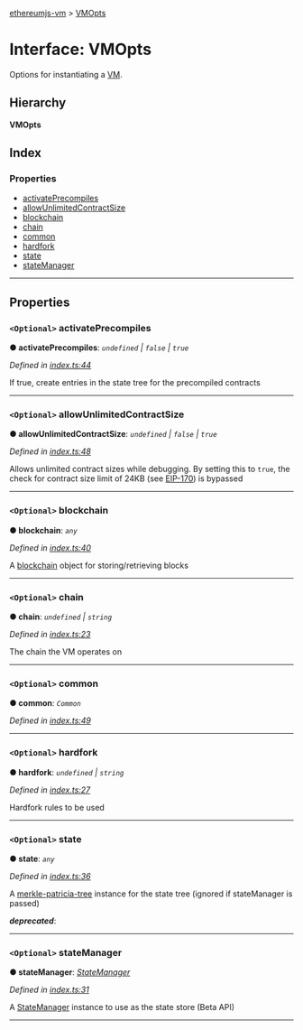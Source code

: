 [ethereumjs-vm](../README.md) > [VMOpts](../interfaces/vmopts.md)

# Interface: VMOpts

Options for instantiating a [VM](../classes/vm.md).

## Hierarchy

**VMOpts**

## Index

### Properties

* [activatePrecompiles](vmopts.md#activateprecompiles)
* [allowUnlimitedContractSize](vmopts.md#allowunlimitedcontractsize)
* [blockchain](vmopts.md#blockchain)
* [chain](vmopts.md#chain)
* [common](vmopts.md#common)
* [hardfork](vmopts.md#hardfork)
* [state](vmopts.md#state)
* [stateManager](vmopts.md#statemanager)

---

## Properties

<a id="activateprecompiles"></a>

### `<Optional>` activatePrecompiles

**● activatePrecompiles**: *`undefined` \| `false` \| `true`*

*Defined in [index.ts:44](https://github.com/ethereumjs/ethereumjs-vm/blob/4fbb5ef/lib/index.ts#L44)*

If true, create entries in the state tree for the precompiled contracts

___
<a id="allowunlimitedcontractsize"></a>

### `<Optional>` allowUnlimitedContractSize

**● allowUnlimitedContractSize**: *`undefined` \| `false` \| `true`*

*Defined in [index.ts:48](https://github.com/ethereumjs/ethereumjs-vm/blob/4fbb5ef/lib/index.ts#L48)*

Allows unlimited contract sizes while debugging. By setting this to `true`, the check for contract size limit of 24KB (see [EIP-170](https://git.io/vxZkK)) is bypassed

___
<a id="blockchain"></a>

### `<Optional>` blockchain

**● blockchain**: *`any`*

*Defined in [index.ts:40](https://github.com/ethereumjs/ethereumjs-vm/blob/4fbb5ef/lib/index.ts#L40)*

A [blockchain](https://github.com/ethereumjs/ethereumjs-blockchain) object for storing/retrieving blocks

___
<a id="chain"></a>

### `<Optional>` chain

**● chain**: *`undefined` \| `string`*

*Defined in [index.ts:23](https://github.com/ethereumjs/ethereumjs-vm/blob/4fbb5ef/lib/index.ts#L23)*

The chain the VM operates on

___
<a id="common"></a>

### `<Optional>` common

**● common**: *`Common`*

*Defined in [index.ts:49](https://github.com/ethereumjs/ethereumjs-vm/blob/4fbb5ef/lib/index.ts#L49)*

___
<a id="hardfork"></a>

### `<Optional>` hardfork

**● hardfork**: *`undefined` \| `string`*

*Defined in [index.ts:27](https://github.com/ethereumjs/ethereumjs-vm/blob/4fbb5ef/lib/index.ts#L27)*

Hardfork rules to be used

___
<a id="state"></a>

### `<Optional>` state

**● state**: *`any`*

*Defined in [index.ts:36](https://github.com/ethereumjs/ethereumjs-vm/blob/4fbb5ef/lib/index.ts#L36)*

A [merkle-patricia-tree](https://github.com/ethereumjs/merkle-patricia-tree) instance for the state tree (ignored if stateManager is passed)

*__deprecated__*: 

___
<a id="statemanager"></a>

### `<Optional>` stateManager

**● stateManager**: *[StateManager](../classes/statemanager.md)*

*Defined in [index.ts:31](https://github.com/ethereumjs/ethereumjs-vm/blob/4fbb5ef/lib/index.ts#L31)*

A [StateManager](../classes/statemanager.md) instance to use as the state store (Beta API)

___

